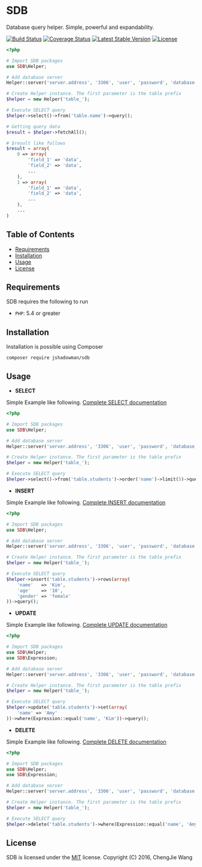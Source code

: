 SDB
===================
Database query helper. Simple, powerful and expandability.

[![Build Status](https://travis-ci.org/JShadowMan/SDB.svg?branch=master)](https://travis-ci.org/JShadowMan/SDB)
[![Coverage Status](https://coveralls.io/repos/github/JShadowMan/SDB/badge.svg?branch=master)](https://coveralls.io/github/JShadowMan/SDB?branch=master)
[![Latest Stable Version](https://poser.pugx.org/jshadowman/sdb/v/stable)](https://packagist.org/packages/jshadowman/sdb)
[![License](https://poser.pugx.org/jshadowman/sdb/license)](https://packagist.org/packages/jshadowman/sdb)
```php
<?php

# Import SDB packages
use SDB\Helper;

# Add database server
Helper::server('server.address', '3306', 'user', 'password', 'database');

# Create Helper instance. The first parameter is the table prefix
$helper = new Helper('table_');

# Execute SELECT query
$helper->select()->from('table.name')->query();

# Getting query data
$result = $helper->fetchAll();

# $result like follows
$result = array(
    0 => array(
        'field_1' => 'data',
        'field_2' => 'data',
        ...
    ),
    1 => array(
        'field_1' => 'data',
        'field_2' => 'data',
        ...
    ),
    ...
)
```

Table of Contents
---
- [Requirements](#Requirements)
- [Installation](#Installation)
- [Usage](#Usage)
- [License](#License)


Requirements
------------
SDB requires the following to run
- `PHP`: 5.4 or greater

Installation
------------
Installation is possible using Composer
```
composer require jshadowman/sdb
```

Usage
-----
- **SELECT**

Simple Example like following. [Complete SELECT documentation]()

```php
<?php

# Import SDB packages
use SDB\Helper;

# Add database server
Helper::server('server.address', '3306', 'user', 'password', 'database');

# Create Helper instance. The first parameter is the table prefix
$helper = new Helper('table_');

# Execute SELECT query
$helper->select()->from('table.students')->order('name')->limit(5)->query();
```

- **INSERT**

Simple Example like following. [Complete INSERT documentation]()

```php
<?php

# Import SDB packages
use SDB\Helper;

# Add database server
Helper::server('server.address', '3306', 'user', 'password', 'database');

# Create Helper instance. The first parameter is the table prefix
$helper = new Helper('table_');

# Execute SELECT query
$helper->insert('table.students')->rows(array(
    'name'   => 'Kim',
    'age'    => '10',
    'gender' => 'female'
))->query();
```


- **UPDATE**

Simple Example like following. [Complete UPDATE documentation]()

```php
<?php

# Import SDB packages
use SDB\Helper;
use SDB\Expression;

# Add database server
Helper::server('server.address', '3306', 'user', 'password', 'database');

# Create Helper instance. The first parameter is the table prefix
$helper = new Helper('table_');

# Execute SELECT query
$helper->update('table.students')->set(array(
    'name' => 'Amy'
))->where(Expression::equal('name', 'Kim'))->query();
```

- **DELETE**

Simple Example like following. [Complete DELETE documentation]()

```php
<?php

# Import SDB packages
use SDB\Helper;
use SDB\Expression;

# Add database server
Helper::server('server.address', '3306', 'user', 'password', 'database');

# Create Helper instance. The first parameter is the table prefix
$helper = new Helper('table_');

# Execute SELECT query
$helper->delete('table.students')->where(Expression::equal('name', 'Amy'))->query();
```

License
-------
SDB is licensed under the [MIT] license.
Copyright (C) 2016, ChengJie Wang

[MIT]: https://github.com/JShadowMan/SDB/blob/master/LICENSE
